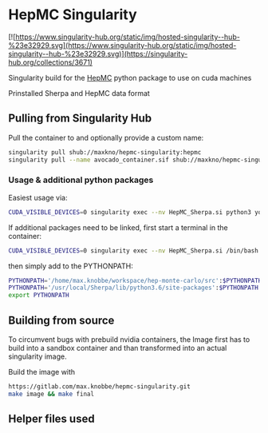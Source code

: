 # HepMC Singularity


[![https://www.singularity-hub.org/static/img/hosted-singularity--hub-%23e32929.svg](https://www.singularity-hub.org/static/img/hosted-singularity--hub-%23e32929.svg)](https://singularity-hub.org/collections/3671)

Singularity build for the [HepMC](https://gitlab.com/tjansse/hep-monte-carlo) python package to use on cuda machines

Prinstalled Sherpa and HepMC data format

## Pulling from Singularity Hub

Pull the container to and optionally provide a custom name:

```bash
singularity pull shub://maxkno/hepmc-singularity:hepmc
singularity pull --name avocado_container.sif shub://maxkno/hepmc-singularity:hepmc
```

### Usage & additional python packages

Easiest usage via: 
```bash
CUDA_VISIBLE_DEVICES=0 singularity exec --nv HepMC_Sherpa.si python3 your_skript.py
```

If additional packages need to be linked, first start a terminal in the container:

```bash
CUDA_VISIBLE_DEVICES=0 singularity exec --nv HepMC_Sherpa.si /bin/bash
```

then simply add to the PYTHONPATH:
```bash
PYTHONPATH='/home/max.knobbe/workspace/hep-monte-carlo/src':$PYTHONPATH
PYTHONPATH='/usr/local/Sherpa/lib/python3.6/site-packages':$PYTHONPATH
export PYTHONPATH
```

## Building from source
To circumvent bugs with prebuild nvidia containers, the Image first has to build into a sandbox container and than transformed into an actual singularity image.

Build the image with 
```bash
https://gitlab.com/max.knobbe/hepmc-singularity.git
make image && make final
```


## Helper files used 
